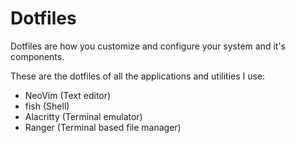 # Dotfiles 

Dotfiles are how you customize and configure your system and it's components. 

These are the dotfiles of all the applications and utilities I use: 

- NeoVim (Text editor)
- fish (Shell)
- Alacritty (Terminal emulator)
- Ranger (Terminal based file manager) 
	

